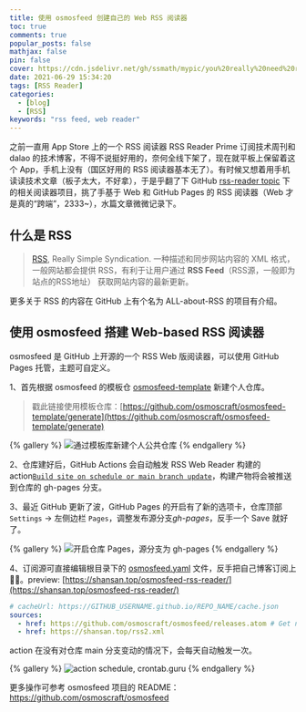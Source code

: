 ```yaml
---
title: 使用 osmosfeed 创建自己的 Web RSS 阅读器
toc: true
comments: true
popular_posts: false
mathjax: false
pin: false
cover: https://cdn.jsdelivr.net/gh/ssmath/mypic/you%20really%20need%20rss.png
date: 2021-06-29 15:34:20
tags: [RSS Reader]
categories:
  - [blog]
  - [RSS]
keywords: "rss feed, web reader"
---
```


之前一直用 App Store 上的一个 RSS 阅读器 RSS Reader Prime 订阅技术周刊和 dalao 的技术博客，不得不说挺好用的，奈何全线下架了，现在就平板上保留着这个 App，手机上没有（国区好用的 RSS 阅读器基本无了）。有时候又想着用手机读读技术文章（板子太大，不好拿），于是乎翻了下 GitHub [rss-reader topic](https://github.com/topics/rss-reader) 下的相关阅读器项目，挑了手基于 Web 和 GitHub Pages 的 RSS 阅读器（Web 才是真的“跨端”，2333~），水篇文章微微记录下。

<!-- more -->

## 什么是 RSS

> [RSS](https://baike.baidu.com/item/rss/24470), Really Simple Syndication. 一种描述和同步网站内容的 XML 格式，一般网站都会提供 RSS，有利于让用户通过 **RSS Feed**（RSS源，一般即为站点的RSS地址） 获取网站内容的最新更新。

更多关于 RSS 的内容在 GitHub 上有个名为 ALL-about-RSS 的项目有介绍。

## 使用 osmosfeed 搭建 Web-based RSS 阅读器

osmosfeed 是 GitHub 上开源的一个 RSS Web 版阅读器，可以使用 GitHub Pages 托管，主题可自定义。

1、首先根据 osmosfeed 的模板仓 [osmosfeed-template](https://github.com/osmoscraft/osmosfeed-template) 新建个人仓库。

> 戳此链接使用模板仓库：[https://github.com/osmoscraft/osmosfeed-template/generate](https://github.com/osmoscraft/osmosfeed-template/generate)

{% gallery %}
![通过模板库新建个人公共仓库](https://cdn.jsdelivr.net/gh/ssmath/mypic/20210629211254.png)
{% endgallery %}

2、仓库建好后，GitHub Actions 会自动触发 RSS Web Reader 构建的 action[`Build site on schedule or main branch update`](https://github.com/yeshan333/osmosfeed-rss-reader/blob/main/.github/workflows/update-feed.yaml)，构建产物将会被推送到仓库的 gh-pages 分支。


3、最近 GitHub 更新了波，GitHub Pages 的开启有了新的选项卡，仓库顶部 `Settings` -> 左侧边栏 `Pages`，调整发布源分支*gh-pages*，反手一个 Save 就好了。

{% gallery %}
![开启仓库 Pages，源分支为 gh-pages](https://cdn.jsdelivr.net/gh/ssmath/mypic/20210629212354.png)
{% endgallery %}

4、订阅源可直接编辑根目录下的 [osmosfeed.yaml](https://github.com/yeshan333/osmosfeed-rss-reader/blob/main/osmosfeed.yaml) 文件，反手把自己博客订阅上👻😎。preview: [https://shansan.top/osmosfeed-rss-reader/](https://shansan.top/osmosfeed-rss-reader/)

```yaml
# cacheUrl: https://GITHUB_USERNAME.github.io/REPO_NAME/cache.json
sources:
  - href: https://github.com/osmoscraft/osmosfeed/releases.atom # Get new feature announcement via this feed
  - href: https://shansan.top/rss2.xml
```

action 在没有对仓库 main 分支变动的情况下，会每天自动触发一次。

{% gallery %}
![action schedule, crontab.guru](https://cdn.jsdelivr.net/gh/ssmath/mypic/20210629214608.png)
{% endgallery %}

更多操作可参考 osmosfeed 项目的 README：https://github.com/osmoscraft/osmosfeed
